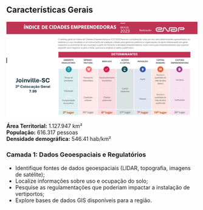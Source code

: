## Características Gerais

![Joinville ENAP](imagens/joinvilleenap.png)

**Área Territorial:** 1.127.947 km²  
**População:** 616.317 pessoas  
**Densidade demográfica:** 546.41 hab/km²  

### Camada 1: Dados Geoespaciais e Regulatórios  

- Identifique fontes de dados geoespaciais (LIDAR, topografia, imagens de satélite);  
- Localize informações sobre uso e ocupação do solo;  
- Pesquise as regulamentações que poderiam impactar a instalação de vertiportos;  
- Explore bases de dados GIS disponíveis para a região.  
